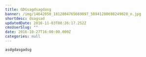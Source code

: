 ```yaml
---
title: GDGsagdsagdasg
banner: /img/14642050_1812804765669097_50941280698249028_n.jpg
shortdesc: dsagsad
updatedDate: 2016-11-03T08:26:17.252Z
cmsUserSlug: ""
date: 2016-10-27T16:00:00.000Z
categories: null
---
```


```
asdgdasgadsg
```